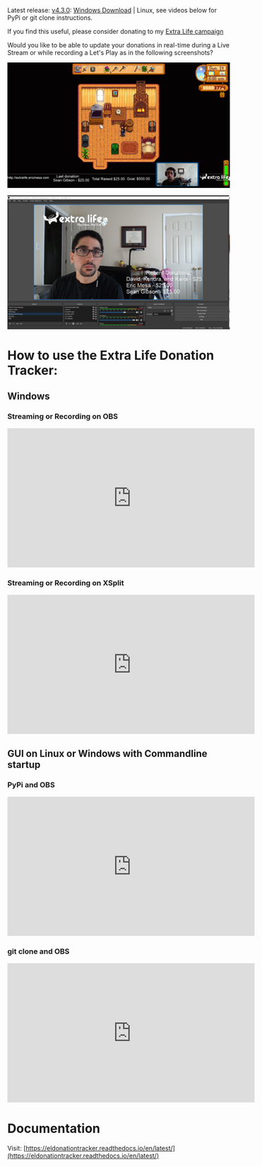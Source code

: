 Latest release: [v4.3.0](https://github.com/djotaku/ELDonationTracker/releases/tag/v4.3.0): 
[Windows Download](https://github.com/djotaku/ELDonationTracker/releases/download/v4.3.0/Extra.Life.Donation.Tracker.for.Windows.v4.3.0.zip) |
Linux, see videos below for PyPi or git clone instructions.

If you find this useful, please consider donating to my [Extra Life campaign](http://extralife.ericmesa.com) 

Would you like to be able to update your donations in real-time during a Live Stream or while recording a Let's Play as in the following screenshots?

![Updates while in-game](https://github.com/djotaku/ELDonationTracker/raw/devel/screenshots/IngameUpdates.png)

![Updates while the webcam is the main focus](https://github.com/djotaku/ELDonationTracker/raw/devel/screenshots/RecentDonations.png)

# How to use the Extra Life Donation Tracker:

## Windows

### Streaming or Recording on OBS

<iframe width="560" height="315" src="https://www.youtube.com/embed/3SSlI95S4Kw" frameborder="0" allow="accelerometer; autoplay; encrypted-media; gyroscope; picture-in-picture" allowfullscreen></iframe>

### Streaming or Recording on XSplit

<iframe width="560" height="315" src="https://www.youtube.com/embed/wycS1jxNAYc" frameborder="0" allow="accelerometer; autoplay; encrypted-media; gyroscope; picture-in-picture" allowfullscreen></iframe>

## GUI on Linux or Windows with Commandline startup

### PyPi and OBS

<iframe width="560" height="315" src="https://www.youtube.com/embed/DTaH4YftKW4" frameborder="0" allow="accelerometer; autoplay; encrypted-media; gyroscope; picture-in-picture" allowfullscreen></iframe>

### git clone and OBS

<iframe width="560" height="315" src="https://www.youtube.com/embed/HqehnFn_mXY" frameborder="0" allow="accelerometer; autoplay; encrypted-media; gyroscope; picture-in-picture" allowfullscreen></iframe>

# Documentation

Visit: [https://eldonationtracker.readthedocs.io/en/latest/](https://eldonationtracker.readthedocs.io/en/latest/)
